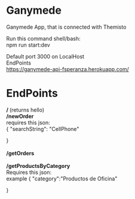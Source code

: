 # Ganymede
Ganymede App, that is connected with Themisto

Run this command shell/bash:
<br/>
npm run start:dev
<br/>

Default port 3000 on LocalHost <br/>
EndPoints <br/>
https://ganymede-api-fsperanza.herokuapp.com/
# EndPoints <br/>
 <b> / </b>   (returns hello)
	<br/>
 <b>/newOrder </b>
 <br/>
 requires this json:
 <br/>
 {
    "searchString": "CellPhone"

}
	<br/>
	<br/>
 <b>/getOrders </b>
 <br/>
	<br/>
 <b> /getProductsByCategory </b>
 <br/>
 Requires this json:
 <br/>
 example
 {
   "category":"Productos de Oficina"

}
<br/>




